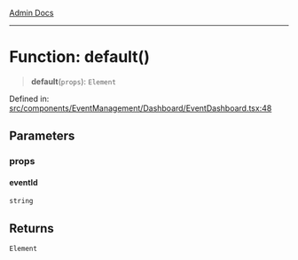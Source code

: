 [Admin Docs](/)

***

# Function: default()

> **default**(`props`): `Element`

Defined in: [src/components/EventManagement/Dashboard/EventDashboard.tsx:48](https://github.com/PalisadoesFoundation/talawa-admin/blob/main/src/components/EventManagement/Dashboard/EventDashboard.tsx#L48)

## Parameters

### props

#### eventId

`string`

## Returns

`Element`
